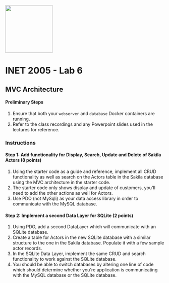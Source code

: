 <img width="150px" src="https://w0244079.github.io/nscc/nscc-jpeg.jpg" >

# INET 2005 - Lab 6
## MVC Architecture

#### Preliminary Steps

1. Ensure that both your `webserver` and `database` Docker containers are running.
2. Refer to the class recordings and any Powerpoint slides used in the lectures for reference.

### Instructions

#### Step 1: Add functionality for Display, Search, Update and Delete of Sakila Actors (8 points)
1.	Using the starter code as a guide and reference, implement all CRUD functionality as well as search on the Actors table in the Sakila database using the MVC architecture in the starter code.
2.	The starter code only shows display and update of customers, you'll need to add the other actions as well for Actors.
3.	Use PDO (not MySqli) as your data access library in order to communicate with the MySQL database.

#### Step 2: Implement a second Data Layer for SQLite (2 points)

1.	Using PDO, add a second DataLayer which will communicate with an SQLite database.
2.	Create a table for Actors in the new SQLite database with a similar structure to the one in the Sakila database. Populate it with a few sample actor records.
3.	In the SQLite Data Layer, implement the same CRUD and search functionality to work against the SQLite database. 
4.	You should be able to switch databases by altering one line of code which should determine whether you're application is communicating with the MySQL database or the SQLite database.
